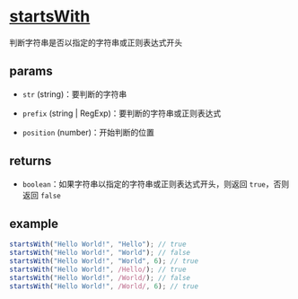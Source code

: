 # [startsWith](../../../src/string/startswith.ts)

判断字符串是否以指定的字符串或正则表达式开头

## params

-   `str` (string)：要判断的字符串

-   `prefix` (string | RegExp)：要判断的字符串或正则表达式

-   `position` (number)：开始判断的位置

## returns

-   `boolean`：如果字符串以指定的字符串或正则表达式开头，则返回 `true`，否则返回 `false`

## example

```js
startsWith("Hello World!", "Hello"); // true
startsWith("Hello World!", "World"); // false
startsWith("Hello World!", "World", 6); // true
startsWith("Hello World!", /Hello/); // true
startsWith("Hello World!", /World/); // false
startsWith("Hello World!", /World/, 6); // true
```
